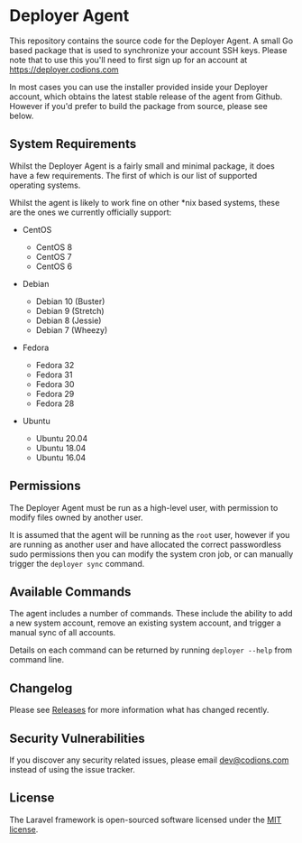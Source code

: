 # Deployer Agent

This repository contains the source code for the Deployer Agent. A small Go based package that is used to synchronize your account SSH keys. Please note that to use this you'll need to first sign up for an account at https://deployer.codions.com

In most cases you can use the installer provided inside your Deployer account, which obtains the latest stable release of the agent from Github. However if you'd prefer to build the package from source, please see below.

## System Requirements

Whilst the Deployer Agent is a fairly small and minimal package, it does have a few requirements. The first of which is our list of supported operating systems.

Whilst the agent is likely to work fine on other *nix based systems, these are the ones we currently officially support:

- CentOS
    - CentOS 8
    - CentOS 7
    - CentOS 6
- Debian
    - Debian 10 (Buster)
    - Debian 9 (Stretch)
    - Debian 8 (Jessie)
    - Debian 7 (Wheezy)

- Fedora
    - Fedora 32
    - Fedora 31
    - Fedora 30
    - Fedora 29
    - Fedora 28

- Ubuntu
    - Ubuntu 20.04
    - Ubuntu 18.04
    - Ubuntu 16.04

## Permissions

The Deployer Agent must be run as a high-level user, with permission to modify files owned by another user.

It is assumed that the agent will be running as the `root` user, however if you are running as another user and have allocated the correct passwordless sudo permissions then you can modify the system cron job, or can manually trigger the `deployer sync` command.


## Available Commands

The agent includes a number of commands. These include the ability to add a new system account, remove an existing system account, and trigger a manual sync of all accounts.

Details on each command can be returned by running `deployer --help` from command line.

## Changelog

Please see [Releases](../../releases) for more information what has changed recently.

## Security Vulnerabilities

If you discover any security related issues, please email dev@codions.com instead of using the issue tracker.

## License

The Laravel framework is open-sourced software licensed under the [MIT license](https://opensource.org/licenses/MIT).

